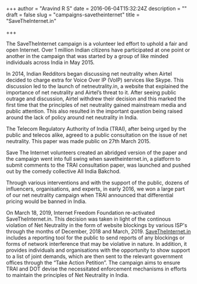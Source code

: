 +++
author = "Aravind R S"
date = 2016-06-04T15:32:24Z
description = ""
draft = false
slug = "campaigns-savetheinternet"
title = "SaveTheInternet.in"

+++


The SaveTheInternet campaign is a volunteer led effort to uphold a fair and open Internet. Over 1 million Indian citizens have participated at one point or another in the campaign that was started by a group of like minded individuals across India in May 2015. 

In 2014, Indian Redditors began discussing net neutrality when Airtel decided to charge extra for Voice Over IP (VoIP) services like Skype. This discussion led to the launch of netneutrality.in, a website that explained the importance of net neutrality and Airtel’s threat to it. After seeing public outrage and discussion, Airtel withdrew their decision and this marked the first time that the principles of net neutrality gained mainstream media and public attention. This also resulted in the important question being raised around the lack of policy around net neutrality in India. 

The Telecom Regulatory Authority of India (TRAI), after being urged by the public and telecos alike, agreed to a public consultation on the issue of net neutrality. This paper was made public on 27th March 2015. 

Save The Internet volunteers created an abridged version of the paper and the campaign went into full swing when savetheinternet.in, a platform to submit comments to the TRAI consultation paper, was launched and pushed out by the comedy collective All India Bakchod.

Through various interventions and with the support of the public, dozens of influencers, organisations, and experts, in early 2016, we won a large part of our net neutrality campaign when TRAI announced that differential pricing would be banned in India. 

On March 18, 2019, Internet Freedom Foundation re-activated SaveTheInternet.in. This decision was taken in light of the continous violation of Net Neutrality in the form of website blockings by various ISP's through the months of December, 2018 and March, 2019. [SaveTheInternet.in](https://savetheinternet.in/) includes a reporting tool for the public to send reports of any blockings or forms of network interference that may be violative in nature. In addition, it provides individuals and organisations with the opportunity to show support to a list of joint demands, which are then sent to the relevant government offices through the “Take Action Petition”. The campaign aims to ensure TRAI and DOT devise the necessitated enforcement mechanisms in efforts to maintain the principles of Net Neutrality in India.

